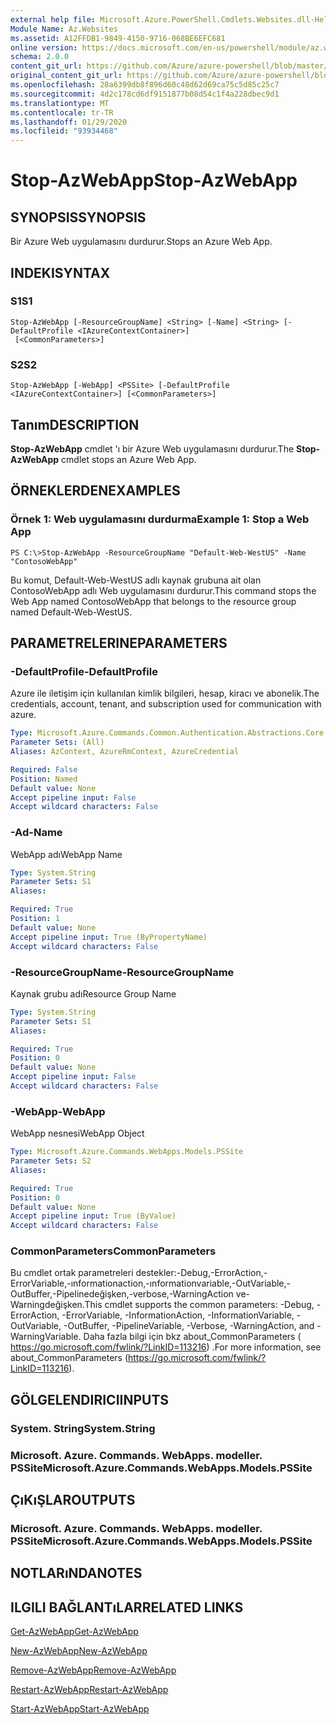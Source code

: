```yaml
---
external help file: Microsoft.Azure.PowerShell.Cmdlets.Websites.dll-Help.xml
Module Name: Az.Websites
ms.assetid: A12FFDB1-9849-4150-9716-068BE6EFC681
online version: https://docs.microsoft.com/en-us/powershell/module/az.websites/stop-azwebapp
schema: 2.0.0
content_git_url: https://github.com/Azure/azure-powershell/blob/master/src/Websites/Websites/help/Stop-AzWebApp.md
original_content_git_url: https://github.com/Azure/azure-powershell/blob/master/src/Websites/Websites/help/Stop-AzWebApp.md
ms.openlocfilehash: 28a6399db8f896d60c48d62d69ca75c5d85c25c7
ms.sourcegitcommit: 4d2c178cd6df9151877b08d54c1f4a228dbec9d1
ms.translationtype: MT
ms.contentlocale: tr-TR
ms.lasthandoff: 01/29/2020
ms.locfileid: "93934468"
---
```

# <span data-ttu-id="f63cb-101">Stop-AzWebApp</span><span class="sxs-lookup"><span data-stu-id="f63cb-101">Stop-AzWebApp</span></span>

## <span data-ttu-id="f63cb-102">SYNOPSIS</span><span class="sxs-lookup"><span data-stu-id="f63cb-102">SYNOPSIS</span></span>
<span data-ttu-id="f63cb-103">Bir Azure Web uygulamasını durdurur.</span><span class="sxs-lookup"><span data-stu-id="f63cb-103">Stops an Azure Web App.</span></span>

## <span data-ttu-id="f63cb-104">INDEKI</span><span class="sxs-lookup"><span data-stu-id="f63cb-104">SYNTAX</span></span>

### <span data-ttu-id="f63cb-105">S1</span><span class="sxs-lookup"><span data-stu-id="f63cb-105">S1</span></span>
```
Stop-AzWebApp [-ResourceGroupName] <String> [-Name] <String> [-DefaultProfile <IAzureContextContainer>]
 [<CommonParameters>]
```

### <span data-ttu-id="f63cb-106">S2</span><span class="sxs-lookup"><span data-stu-id="f63cb-106">S2</span></span>
```
Stop-AzWebApp [-WebApp] <PSSite> [-DefaultProfile <IAzureContextContainer>] [<CommonParameters>]
```

## <span data-ttu-id="f63cb-107">Tanım</span><span class="sxs-lookup"><span data-stu-id="f63cb-107">DESCRIPTION</span></span>
<span data-ttu-id="f63cb-108">**Stop-AzWebApp** cmdlet 'ı bir Azure Web uygulamasını durdurur.</span><span class="sxs-lookup"><span data-stu-id="f63cb-108">The **Stop-AzWebApp** cmdlet stops an Azure Web App.</span></span>

## <span data-ttu-id="f63cb-109">ÖRNEKLERDEN</span><span class="sxs-lookup"><span data-stu-id="f63cb-109">EXAMPLES</span></span>

### <span data-ttu-id="f63cb-110">Örnek 1: Web uygulamasını durdurma</span><span class="sxs-lookup"><span data-stu-id="f63cb-110">Example 1: Stop a Web App</span></span>
```
PS C:\>Stop-AzWebApp -ResourceGroupName "Default-Web-WestUS" -Name "ContosoWebApp"
```

<span data-ttu-id="f63cb-111">Bu komut, Default-Web-WestUS adlı kaynak grubuna ait olan ContosoWebApp adlı Web uygulamasını durdurur.</span><span class="sxs-lookup"><span data-stu-id="f63cb-111">This command stops the Web App named ContosoWebApp that belongs to the resource group named Default-Web-WestUS.</span></span>

## <span data-ttu-id="f63cb-112">PARAMETRELERINE</span><span class="sxs-lookup"><span data-stu-id="f63cb-112">PARAMETERS</span></span>

### <span data-ttu-id="f63cb-113">-DefaultProfile</span><span class="sxs-lookup"><span data-stu-id="f63cb-113">-DefaultProfile</span></span>
<span data-ttu-id="f63cb-114">Azure ile iletişim için kullanılan kimlik bilgileri, hesap, kiracı ve abonelik.</span><span class="sxs-lookup"><span data-stu-id="f63cb-114">The credentials, account, tenant, and subscription used for communication with azure.</span></span>

```yaml
Type: Microsoft.Azure.Commands.Common.Authentication.Abstractions.Core.IAzureContextContainer
Parameter Sets: (All)
Aliases: AzContext, AzureRmContext, AzureCredential

Required: False
Position: Named
Default value: None
Accept pipeline input: False
Accept wildcard characters: False
```

### <span data-ttu-id="f63cb-115">-Ad</span><span class="sxs-lookup"><span data-stu-id="f63cb-115">-Name</span></span>
<span data-ttu-id="f63cb-116">WebApp adı</span><span class="sxs-lookup"><span data-stu-id="f63cb-116">WebApp Name</span></span>

```yaml
Type: System.String
Parameter Sets: S1
Aliases:

Required: True
Position: 1
Default value: None
Accept pipeline input: True (ByPropertyName)
Accept wildcard characters: False
```

### <span data-ttu-id="f63cb-117">-ResourceGroupName</span><span class="sxs-lookup"><span data-stu-id="f63cb-117">-ResourceGroupName</span></span>
<span data-ttu-id="f63cb-118">Kaynak grubu adı</span><span class="sxs-lookup"><span data-stu-id="f63cb-118">Resource Group Name</span></span>

```yaml
Type: System.String
Parameter Sets: S1
Aliases:

Required: True
Position: 0
Default value: None
Accept pipeline input: False
Accept wildcard characters: False
```

### <span data-ttu-id="f63cb-119">-WebApp</span><span class="sxs-lookup"><span data-stu-id="f63cb-119">-WebApp</span></span>
<span data-ttu-id="f63cb-120">WebApp nesnesi</span><span class="sxs-lookup"><span data-stu-id="f63cb-120">WebApp Object</span></span>

```yaml
Type: Microsoft.Azure.Commands.WebApps.Models.PSSite
Parameter Sets: S2
Aliases:

Required: True
Position: 0
Default value: None
Accept pipeline input: True (ByValue)
Accept wildcard characters: False
```

### <span data-ttu-id="f63cb-121">CommonParameters</span><span class="sxs-lookup"><span data-stu-id="f63cb-121">CommonParameters</span></span>
<span data-ttu-id="f63cb-122">Bu cmdlet ortak parametreleri destekler:-Debug,-ErrorAction,-ErrorVariable,-ınformationaction,-ınformationvariable,-OutVariable,-OutBuffer,-Pipelinedeğişken,-verbose,-WarningAction ve-Warningdeğişken.</span><span class="sxs-lookup"><span data-stu-id="f63cb-122">This cmdlet supports the common parameters: -Debug, -ErrorAction, -ErrorVariable, -InformationAction, -InformationVariable, -OutVariable, -OutBuffer, -PipelineVariable, -Verbose, -WarningAction, and -WarningVariable.</span></span> <span data-ttu-id="f63cb-123">Daha fazla bilgi için bkz about_CommonParameters ( https://go.microsoft.com/fwlink/?LinkID=113216) .</span><span class="sxs-lookup"><span data-stu-id="f63cb-123">For more information, see about_CommonParameters (https://go.microsoft.com/fwlink/?LinkID=113216).</span></span>

## <span data-ttu-id="f63cb-124">GÖLGELENDIRICI</span><span class="sxs-lookup"><span data-stu-id="f63cb-124">INPUTS</span></span>

### <span data-ttu-id="f63cb-125">System. String</span><span class="sxs-lookup"><span data-stu-id="f63cb-125">System.String</span></span>

### <span data-ttu-id="f63cb-126">Microsoft. Azure. Commands. WebApps. modeller. PSSite</span><span class="sxs-lookup"><span data-stu-id="f63cb-126">Microsoft.Azure.Commands.WebApps.Models.PSSite</span></span>

## <span data-ttu-id="f63cb-127">ÇıKıŞLAR</span><span class="sxs-lookup"><span data-stu-id="f63cb-127">OUTPUTS</span></span>

### <span data-ttu-id="f63cb-128">Microsoft. Azure. Commands. WebApps. modeller. PSSite</span><span class="sxs-lookup"><span data-stu-id="f63cb-128">Microsoft.Azure.Commands.WebApps.Models.PSSite</span></span>

## <span data-ttu-id="f63cb-129">NOTLARıNDA</span><span class="sxs-lookup"><span data-stu-id="f63cb-129">NOTES</span></span>

## <span data-ttu-id="f63cb-130">ILGILI BAĞLANTıLAR</span><span class="sxs-lookup"><span data-stu-id="f63cb-130">RELATED LINKS</span></span>

[<span data-ttu-id="f63cb-131">Get-AzWebApp</span><span class="sxs-lookup"><span data-stu-id="f63cb-131">Get-AzWebApp</span></span>](./Get-AzWebApp.md)

[<span data-ttu-id="f63cb-132">New-AzWebApp</span><span class="sxs-lookup"><span data-stu-id="f63cb-132">New-AzWebApp</span></span>](./New-AzWebApp.md)

[<span data-ttu-id="f63cb-133">Remove-AzWebApp</span><span class="sxs-lookup"><span data-stu-id="f63cb-133">Remove-AzWebApp</span></span>](./Remove-AzWebApp.md)

[<span data-ttu-id="f63cb-134">Restart-AzWebApp</span><span class="sxs-lookup"><span data-stu-id="f63cb-134">Restart-AzWebApp</span></span>](./Restart-AzWebApp.md)

[<span data-ttu-id="f63cb-135">Start-AzWebApp</span><span class="sxs-lookup"><span data-stu-id="f63cb-135">Start-AzWebApp</span></span>](./Start-AzWebApp.md)


